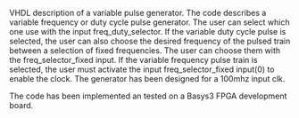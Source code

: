 VHDL description of a variable pulse generator.
The code describes a variable frequency or duty cycle pulse generator. The user can select which one use with the input freq_duty_selector.
If the variable duty cycle pulse is selected, the user can also choose the desired frequency of the pulsed train between a selection of fixed frequencies. 
The user can choose them with the freq_selector_fixed input.
If the variable frequency pulse train is selected, the user must activate the input freq_selector_fixed input(0) to enable the clock.
The generator has been designed for a 100mhz input clk.

The code has been implemented an tested on a Basys3 FPGA development board.
